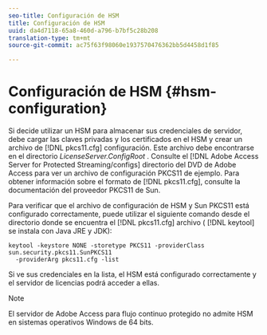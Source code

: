 ```yaml
---
seo-title: Configuración de HSM
title: Configuración de HSM
uuid: da4d7118-65a8-460d-a796-b7bf5c28b208
translation-type: tm+mt
source-git-commit: ac75f63f98060e1937570476362bb5d4458d1f85

---
```



# Configuración de HSM {#hsm-configuration}

Si decide utilizar un HSM para almacenar sus credenciales de servidor, debe cargar las claves privadas y los certificados en el HSM y crear un archivo de [!DNL pkcs11.cfg] configuración. Este archivo debe encontrarse en el directorio *LicenseServer.ConfigRoot* . Consulte el [!DNL Adobe Access Server for Protected Streaming/configs] directorio del DVD de Adobe Access para ver un archivo de configuración PKCS11 de ejemplo. Para obtener información sobre el formato de [!DNL pkcs11.cfg], consulte la documentación del proveedor PKCS11 de Sun.

Para verificar que el archivo de configuración de HSM y Sun PKCS11 está configurado correctamente, puede utilizar el siguiente comando desde el directorio donde se encuentra el [!DNL pkcs11.cfg] archivo ( [!DNL keytool] se instala con Java JRE y JDK):

```
keytool -keystore NONE -storetype PKCS11 -providerClass sun.security.pkcs11.SunPKCS11 
  -providerArg pkcs11.cfg -list
```

Si ve sus credenciales en la lista, el HSM está configurado correctamente y el servidor de licencias podrá acceder a ellas.

>[!NOTE]
>
>El servidor de Adobe Access para flujo continuo protegido no admite HSM en sistemas operativos Windows de 64 bits.
